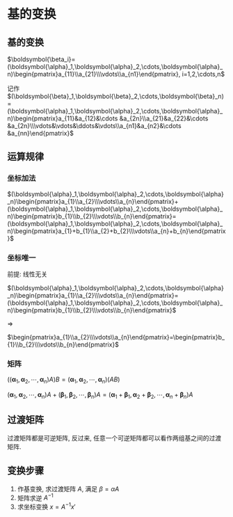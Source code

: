 # 基的变换

## 基的变换

$\boldsymbol{\beta_i}=(\boldsymbol{\alpha}_1,\boldsymbol{\alpha}_2,\cdots,\boldsymbol{\alpha}_n)\begin{pmatrix}a_{11}\\a_{21}\\\vdots\\a_{n1}\end{pmatrix}, i=1,2,\cdots,n$

记作 $(\boldsymbol{\beta}_1,\boldsymbol{\beta}_2,\cdots,\boldsymbol{\beta}_n)=(\boldsymbol{\alpha}_1,\boldsymbol{\alpha}_2,\cdots,\boldsymbol{\alpha}_n)\begin{pmatrix}a_{11}&a_{12}&\cdots &a_{2n}\\a_{21}&a_{22}&\cdots &a_{2n}\\\vdots&\vdots&\ddots&\vdots\\a_{n1}&a_{n2}&\cdots &a_{nn}\end{pmatrix}$

## 运算规律

### 坐标加法

$(\boldsymbol{\alpha}_1,\boldsymbol{\alpha}_2,\cdots,\boldsymbol{\alpha}_n)\begin{pmatrix}a_{1}\\a_{2}\\\vdots\\a_{n}\end{pmatrix}+(\boldsymbol{\alpha}_1,\boldsymbol{\alpha}_2,\cdots,\boldsymbol{\alpha}_n)\begin{pmatrix}b_{1}\\b_{2}\\\vdots\\b_{n}\end{pmatrix}=(\boldsymbol{\alpha}_1,\boldsymbol{\alpha}_2,\cdots,\boldsymbol{\alpha}_n)\begin{pmatrix}a_{1}+b_{1}\\a_{2}+b_{2}\\\vdots\\a_{n}+b_{n}\end{pmatrix}$

### 坐标唯一

前提: 线性无关

$(\boldsymbol{\alpha}_1,\boldsymbol{\alpha}_2,\cdots,\boldsymbol{\alpha}_n)\begin{pmatrix}a_{1}\\a_{2}\\\vdots\\a_{n}\end{pmatrix}=(\boldsymbol{\alpha}_1,\boldsymbol{\alpha}_2,\cdots,\boldsymbol{\alpha}_n)\begin{pmatrix}b_{1}\\b_{2}\\\vdots\\b_{n}\end{pmatrix}$

$\Rightarrow$

$\begin{pmatrix}a_{1}\\a_{2}\\\vdots\\a_{n}\end{pmatrix}=\begin{pmatrix}b_{1}\\b_{2}\\\vdots\\b_{n}\end{pmatrix}$

### 矩阵

$((\boldsymbol{\alpha}_1,\boldsymbol{\alpha}_2,\cdots,\boldsymbol{\alpha}_n)A)B=(\boldsymbol{\alpha}_1,\boldsymbol{\alpha}_2,\cdots,\boldsymbol{\alpha}_n)(AB)$

$(\boldsymbol{\alpha}_1,\boldsymbol{\alpha}_2,\cdots,\boldsymbol{\alpha}_n)A+(\boldsymbol{\beta}_1,\boldsymbol{\beta}_2,\cdots,\boldsymbol{\beta}_n)A=(\boldsymbol{\alpha}_1+\boldsymbol{\beta}_1,\boldsymbol{\alpha}_2+\boldsymbol{\beta}_2,\cdots,\boldsymbol{\alpha}_n+\boldsymbol{\beta}_n)A$


## 过渡矩阵

过渡矩阵都是可逆矩阵, 反过来, 任意一个可逆矩阵都可以看作两组基之间的过渡矩阵.


## 变换步骤

1. 作基变换, 求过渡矩阵 $A$, 满足 $\beta=\alpha A$
2. 矩阵求逆 $A^{-1}$
3. 求坐标变换 $x=A^{-1}x'$

